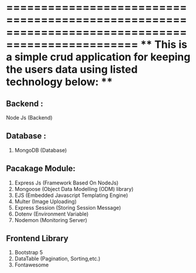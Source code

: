 =================================================================================================
** This is a simple crud application for keeping the users data using listed technology below: **
=================================================================================================

## Backend :

Node Js (Backend)

## Database :

1. MongoDB (Database)

## Pacakage Module:

1. Express Js (Framework Based On NodeJs)
2. Mongoose (Object Data Modelling (ODM) library)
3. EJS (Embedded Javascript Templating Engine)
4. Multer (Image Uploading)
5. Express Session (Storing Session Message)
6. Dotenv (Environment Variable)
7. Nodemon (Monitoring Server)

## Frontend Library

1. Bootstrap 5
2. DataTable (Pagination, Sorting,etc.)
3. Fontawesome
